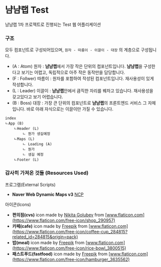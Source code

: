 # 냠냠랩 Test
냠냠랩 1차 프로젝트로 진행되는 Test 웹 어플리케이션

### 구조
모두 컴포넌트로 구성되어있으며, ```원자 - 따름이 - 이끌이 - 대장``` 의 계층으로 구성됩니다.
* (A : Atom) 원자 : **냠냠랩**에서 가장 작은 단위의 컴포넌트입니다. **냠냠랩**을 구성한다고 보기는 어렵고, 독립적으로 아주 작은 동작만을 담당합니다.
* (F : Follwer) 따름이 : 원자를 포함하여 작성된 컴포넌트입니다. 재사용성이 있게 작성합니다.
* (L : Leader) 이끌이 : **냠냠랩**안에서 큼직한 자리를 꿰차고 있습니다. 재사용성을 갖고있다고 보기 어렵습니다.
* (B : Boss) 대장 : 가장 큰 단위의 컴포넌트로 **냠냠랩**의 프론트엔드 서비스 그 자체입니다. 바로 아래 자식으로는 이끌이만 가질 수 있습니다.
```
index
ㄴApp (B)
    ㄴHeader (L)
        ㄴ 뭔가 생길예정
    ㄴMaps (L)
        ㄴ Loading (A)
        ㄴ 뭔가
        ㄴ 생길 예정
    ㄴFooter (L)
```

### 감사히 가져온 것들 (Resources Used)
프로그램(External Scripts)
* **Naver Web Dynamic Maps v3** [NCP](https://www.ncloud.com/product/applicationService/maps)


아이콘(Icons)
* **편의점(cvs)** icon made by [Nikita Golubev](https://www.flaticon.com/authors/nikita-golubev) from [www.flaticon.com](https://www.flaticon.com/free-icon/shop_290957)
* **카페(cafe)** icon made by [Freepik](https://www.freepik.com) from [www.flaticon.com](https://www.flaticon.com/free-icon/coffee-cup_284815?related_id=284815&origin=pack)
* **밥(meal)** icon made by [Freepik](https://www.freepik.com) from [www.flaticon.com](https://www.flaticon.com/free-icon/rice-bowl_3800515)
* **패스트푸드(fastfood)** icon made by [Freepik](https://www.freepik.com) from [www.flaticon.com](https://www.flaticon.com/free-icon/hamburger_3635562)